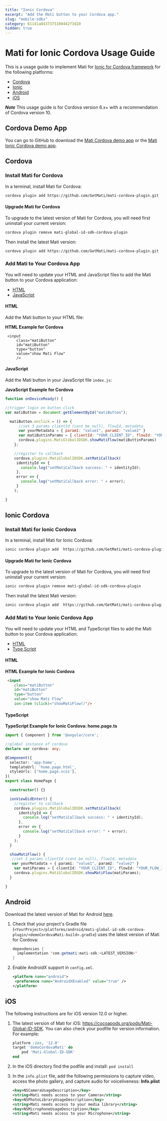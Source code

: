 ```yaml
---
title: "Ionic Cordova"
excerpt: "Add the Mati button to your Cordova app."
slug: "mobile-sdks"
category: 61141a8437375100442f3d20
hidden: true
---
```


# Mati for Ionic Cordova Usage Guide

This is a usage guide to implement Mati for [Ionic for Cordova framework](https://ionicframework.com/docs/v1/guide/preface.html) for the following platforms:

* [Cordova](#cordova)
* [Ionic](#ionic-cordova)
* [Android](#android)
* [iOS](#ios)

_**Note**_ This usage guide is for Cordova version 6.x+ with a recommendation of Cordova version 10.

## Cordova Demo App

You can go to GitHub to download the [Mati Cordova demo app](https://github.com/GetMati/mati-mobile-examples/tree/main/cordovaDemoApp) or the [Mati Ionic Cordova demo app](https://github.com/GetMati/mati-mobile-examples/tree/main/cordovaIonicDemoApp).

## Cordova

### Install Mati for Cordova

In a terminal, install Mati for Cordova:

```bash
cordova plugin add https://github.com/GetMati/mati-cordova-plugin.git
```

#### Upgrade Mati for Cordova
To upgrade to the latest version of Mati for Cordova, you will need first uninstall your current version:

```bash
cordova plugin remove mati-global-id-sdk-cordova-plugin
```

Then install the latest Mati version:
```bash
cordova plugin add https://github.com/GetMati/mati-cordova-plugin.git
```

### Add Mati to Your Cordova App

You will need to update your HTML and JavaScript files to add the Mati button to your Cordova application:

* [HTML](#cordova-html)
* [JavaScript](#cordova-javascript)

<a id="cordova-html"></a>
#### HTML

Add the Mati button to your HTML file:

**HTML Example for Cordova**
```
 <input
     class="matiButton"
     id="matiButton"
     type="button"
     value="show Mati Flow"
     />
 ```

<a id="cordova-javascript"></a>
#### JavaScript

Add the Mati button in your JavaScript file `index.js`:


**JavaScript Example for Cordova**

```js
function onDeviceReady() {

//trigger login on button click
var matiButton = document.getElementById("matiButton");

  matiButton.onclick = () => {
      //set 3 params clientId (cant be null), flowId, metadata
      var yourMetadata = { param1: "value1", param2: "value2" }
      var matiButtinParams = { clientId: "YOUR_CLIENT_ID", flowId: "YOUR_FLOW_ID", metadata: yourMetadata }
      cordova.plugins.MatiGlobalIDSDK.showMatiFlow(matiButtinParams)
    };

    //register to callback
    cordova.plugins.MatiGlobalIDSDK.setMatiCallback(
     identityId => {
       console.log("setMatiCallback success: " + identityId);
     },
     error => {
       console.log("setMatiCallback error: " + error);
     }
    );

}
 ```

## Ionic Cordova

### Install Mati for Ionic Cordova

In a terminal, install Mati for Ionic Cordova:

```bash
ionic cordova plugin add  https://github.com/GetMati/mati-cordova-plugin.git
```

#### Upgrade Mati for Ionic Cordova
To upgrade to the latest version of Mati for Cordova, you will need first uninstall your current version:

```bash
ionic cordova plugin remove mati-global-id-sdk-cordova-plugin
```
Then install the latest Mati version:

```bash
ionic cordova plugin add  https://github.com/GetMati/mati-cordova-plugin.git
```

### Add Mati to Your Ionic Cordova App

You will need to update your HTML and TypeScript files to add the Mati button to your Cordova application:

* [HTML](#ionic-cordova-html)
* [Type Script](#ionic-cordova-typescript)

<a id="ionic-cordova-html"></a>
#### HTML

**HTML Example for Ionic Cordova**
```html
 <input
    class="matiButton"
    id="matiButton"
    type="button"
    value="show Mati Flow"
    ion-item (click)="showMatiFlow()"/>
 ```
<a id="ionic-cordova-typescript"></a>
#### TypeScript

**TypeScript Example for Ionic Cordova: home.page.ts**
```ts
import { Component } from '@angular/core';

//global instance of cordova
declare var cordova: any;

@Component({
  selector: 'app-home',
  templateUrl: 'home.page.html',
  styleUrls: ['home.page.scss'],
})
export class HomePage {

  constructor() {}

  ionViewDidEnter() {
    //register to callback
    cordova.plugins.MatiGlobalIDSDK.setMatiCallback(
      identityId => {
        console.log("setMatiCallback success: " + identityId);
      },
      error => {
        console.log("setMatiCallback error: " + error);
      }
    );  
  }

  showMatiFlow() {
   //set 3 params clientId (cant be null), flowId, metadata
   var yourMetadata = { param1: "value1", param2: "value2" }
    var matiParams = { clientId: "YOUR_CLIENT_ID", flowId: "YOUR_FLOW_ID", metadata: yourMetadata }
    cordova.plugins.MatiGlobalIDSDK.showMatiFlow(matiParams);
  }

}
 ```

## Android

Download the latest version of Mati for Android [here](https://search.maven.org/artifact/com.getmati/mati-sdk).

1. Check that your project's Gradle file (`<YourProject>/platforms/android/mati-global-id-sdk-cordova-plugin/<demoCordovaMati-build>.gradle`) uses the latest version of Mati for Cordova:

    ```java
    dependencies {
      implementation 'com.getmati:mati-sdk:<LATEST_VERSION>'
    }
    ```

1. Enable AndroidX support in `config.xml`.

   ```xml
   <platform name="android">
   	<preference name="AndroidXEnabled" value="true" />
   </platform>
   ```

## iOS

The following instructions are for iOS version 12.0 or higher.
1.  The latest version of Mati for iOS: https://cocoapods.org/pods/Mati-Global-ID-SDK.
  You can also check your podfile for version information. For example:
    ```ruby
    platform :ios, '12.0'
    target 'demoCordovaMati' do
        pod 'Mati-Global-ID-SDK'
    end
    ```
1. In the iOS directory find the podfile and install:
  `pod install`
1. In the `info.plist` file, add the following permissions to capture video, access the photo gallery, and capture audio for voiceliveness:
  **Info.plist**

    ```xml
    <key>NSCameraUsageDescription</key>
    <string>Mati needs access to your Camera</string>
    <key>NSPhotoLibraryUsageDescription</key>
    <string>Mati needs access to your media library</string>
    <key>NSMicrophoneUsageDescription</key>
    <string>Mati needs access to your Microphone</string>
    ```
